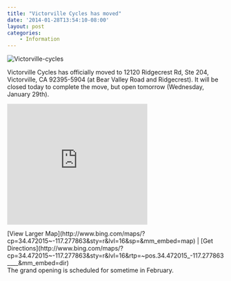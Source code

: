 ```yaml
---
title: "Victorville Cycles has moved"
date: '2014-01-28T13:54:10-08:00'
layout: post
categories:
    - Information
---
```


![Victorville-cycles](https://www.hdcycling.org/_assets/img/2014/01/Victorville-Cycles-exterior.jpg)  
  
Victorville Cycles has officially moved to 12120 Ridgecrest Rd, Ste 204, Victorville, CA 92395-5904 (at Bear Valley Road and Ridgecrest). It will be closed today to complete the move, but open tomorrow (Wednesday, January 29th).

<div><iframe frameborder="0" height="280" loading="lazy" src="http://www.bing.com/maps/embed/viewer.aspx?v=3&cp=34.472015~-117.277863&lvl=16&w=325&h=280&sty=r&typ=s&pp=&ps=55&dir=0&mkt=en-us&src=SHELL&form=BMEMJS" width="325"></iframe><div style="margin: 12px 0 0 0;">[View Larger Map](http://www.bing.com/maps/?cp=34.472015~-117.277863&sty=r&lvl=16&sp=&mm_embed=map) | [Get Directions](http://www.bing.com/maps/?cp=34.472015~-117.277863&sty=r&lvl=16&rtp=~pos.34.472015_-117.277863____&mm_embed=dir)</div></div>The grand opening is scheduled for sometime in February.